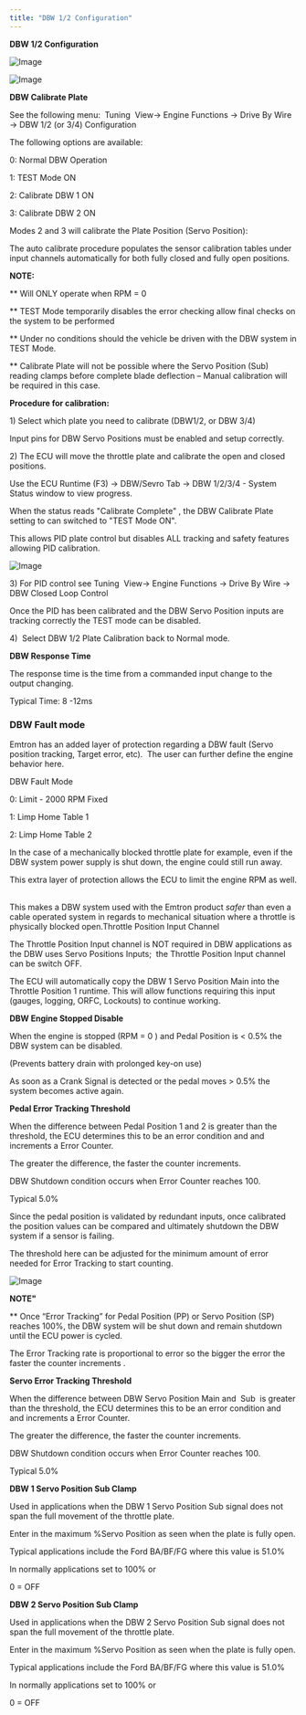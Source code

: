 ```yaml
---
title: "DBW 1/2 Configuration"
---
```


**DBW 1/2 Configuration**&nbsp;


![Image](</img/DBW 1.jpg>)


![Image](</img/DBW 2.jpg>)



**DBW Calibrate Plate**

See the following menu:&nbsp; Tuning&nbsp; View-\> Engine Functions -\> Drive By Wire -\> DBW 1/2 (or 3/4) Configuration&nbsp; &nbsp;

The following options are available:&nbsp;


&#48;: Normal DBW Operation

&#49;: TEST Mode ON

&#50;: Calibrate DBW 1 ON

&#51;: Calibrate DBW 2 ON


Modes 2 and 3 will calibrate the Plate Position (Servo Position):

The auto calibrate procedure populates the sensor calibration tables under input channels automatically for both fully closed and fully open positions.


**NOTE:**

\*\* Will ONLY operate when RPM = 0

\*\* TEST Mode temporarily disables the error checking allow final checks on the system to be performed

\*\* Under no conditions should the vehicle be driven with the DBW system in TEST Mode.

\*\* Calibrate Plate will not be possible where the Servo Position (Sub)&nbsp; reading clamps before complete blade deflection – Manual calibration will be required in this case.


**Procedure for calibration:**

&#49;) Select which plate you need to calibrate (DBW1/2, or DBW 3/4)&nbsp;

Input pins for DBW Servo Positions must be enabled and setup correctly.


&#50;) The ECU will move the throttle plate and calibrate the open and closed positions.

Use the ECU Runtime (F3) -\> DBW/Sevro Tab -\> DBW 1/2/3/4 - System Status window to view progress.&nbsp;


When the status reads "Calibrate Complete" , the DBW Calibrate Plate setting to can switched to "TEST Mode ON".&nbsp;

This allows PID plate control but disables ALL tracking and safety features allowing PID calibration.


![Image](</img/NewItem212.png>)



&#51;) For PID control see Tuning&nbsp; View-\> Engine Functions -\> Drive By Wire -\> DBW Closed Loop Control

Once the PID has been calibrated and the DBW Servo Position inputs are tracking correctly the TEST mode can be disabled.&nbsp;


&#52;)&nbsp; Select DBW 1/2 Plate Calibration back to Normal mode.


**DBW Response Time**

The response time is the time from a commanded input change to the output changing.


Typical Time: 8 -12ms

### DBW Fault mode

Emtron has an added layer of protection regarding a DBW fault (Servo position tracking, Target error, etc).&nbsp; The user can further define the engine behavior here. &nbsp;


DBW Fault Mode


&#48;: Limit - 2000 RPM Fixed

&#49;: Limp Home Table 1

&#50;: Limp Home Table 2


In the case of a mechanically blocked throttle plate for example, even if the DBW system power supply is shut down, the engine could still run away. &nbsp;

This extra layer of protection allows the ECU to limit the engine RPM as well. &nbsp;

This makes a DBW system used with the Emtron product *safer* than even a cable operated system in regards to mechanical situation where a throttle is physically blocked open.Throttle Position Input Channel


The Throttle Position Input channel is NOT required in DBW applications as the DBW uses Servo Positions Inputs;&nbsp; the Throttle Position Input channel can be switch OFF.&nbsp;

The ECU will automatically copy the DBW 1 Servo Position Main into the Throttle Position 1 runtime. This will allow functions requiring this input (gauges, logging, ORFC, Lockouts) to continue working.&nbsp;


**DBW Engine Stopped Disable**

When the engine is stopped (RPM = 0 ) and Pedal Position is \< 0.5% the DBW system can be disabled.&nbsp;

(Prevents battery drain with prolonged key-on use)

As soon as a Crank Signal is detected or the pedal moves \> 0.5% the system becomes active again.


**Pedal Error Tracking Threshold**

When the difference between Pedal Position 1 and 2 is greater than the threshold, the ECU determines this to be an error condition and and increments a Error Counter.&nbsp;

The greater the difference, the faster the counter increments.&nbsp;


DBW Shutdown condition occurs when Error Counter reaches 100.


Typical 5.0%


Since the pedal position is validated by redundant inputs, once calibrated the position values can be compared and ultimately shutdown the DBW system if a sensor is failing. &nbsp;

The threshold here can be adjusted for the minimum amount of error needed for Error Tracking to start counting.


![Image](</img/Untitled161.png>)


**NOTE"**

\*\* Once “Error Tracking” for Pedal Position (PP) or Servo Position (SP) reaches 100%, the DBW system will be shut down and remain shutdown until the ECU power is cycled. &nbsp;

The Error Tracking rate is proportional to error so the bigger the error the faster the counter increments .


**Servo Error Tracking Threshold**

When the difference between DBW Servo Position Main and&nbsp; Sub&nbsp; is greater than the threshold, the ECU determines this to be an error condition and and increments a Error Counter.&nbsp;

The greater the difference, the faster the counter increments.&nbsp;


DBW Shutdown condition occurs when Error Counter reaches 100.


Typical 5.0%


**DBW 1 Servo Position Sub Clamp**&nbsp;

Used in applications when the DBW 1 Servo Position Sub signal does not span the full movement of the throttle plate.


Enter in the maximum %Servo Position as seen when the plate is fully open.


Typical applications include the Ford BA/BF/FG where this value is 51.0%


In normally applications set to 100% or&nbsp;

&#48; = OFF


**DBW 2 Servo Position Sub Clamp**

Used in applications when the DBW 2 Servo Position Sub signal does not span the full movement of the throttle plate.


Enter in the maximum %Servo Position as seen when the plate is fully open.


Typical applications include the Ford BA/BF/FG where this value is 51.0%


In normally applications set to 100% or

&#48; = OFF



###